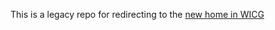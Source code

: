 This is a legacy repo for redirecting to the [new home in WICG](https://github.com/WICG/InputDeviceCapabilities)
